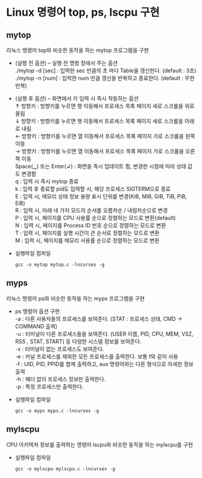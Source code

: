 # Linux 명령어 top, ps, lscpu 구현
## mytop
리눅스 명령어 top와 비슷한 동작을 하는 mytop 프로그램을 구현   
* (실행 전 옵션) – 실행 전 명령 창에서 주는 옵션   
./mytop -d [sec] : 입력한 sec 만큼의 초 마다 Table을 갱신한다. (default : 3초)   
./mytop -n [num] : 입력한 num 만큼 갱신을 반복하고 종료한다. (default : 무한반복)
* (실행 후 옵션) – 화면에서 키 입력 시 즉시 작동하는 옵션      
↑ 방향키 : 방향키를 누르면 행 이동해서 프로세스 목록 페이지 세로 스크롤을 위로 올림   
↓ 방향키 : 방향키를 누르면 행 이동해서 프로세스 목록 페이지 세로 스크롤을 아래로 내림   
← 방향키 : 방향키를 누르면 열 이동해서 프로세스 목록 페이지 가로 스크롤을 왼쪽 이동   
→ 방향키 : 방향키를 누르면 열 이동해서 프로세스 목록 페이지 가로 스크롤을 오른쪽 이동   
Space(␣) 또는 Enter(↲) : 화면을 즉시 업데이트 함, 변경한 시점에 따라 상태 값도 변경함   
q : 입력 시 즉시 mytop 종료   
k : 입력 후 종료할 pid도 입력할 시, 해당 프로세스 SIGTERM으로 종료   
E : 입력 시, 메모리 상태 정보 용량 표시 단위를 변경(KiB, MiB, GiB, TiB, PiB, EiB)   
R : 입력 시, 아래 네 가지 모드의 순서를 오름차순 / 내림차순으로 변경   
P : 입력 시, 페이지를 CPU 사용률 순으로 정렬하는 모드로 변환(default)   
N : 입력 시, 페이지를 Process ID 번호 순으로 정렬하는 모드로 변환   
T : 입력 시, 페이지를 실행 시간이 큰 순서로 정렬하는 모드로 변환   
M : 입력 시, 페이지를 메모리 사용률 순으로 정렬하는 모드로 변환   

* 실행파일 컴파일
    ```
    gcc -o mytop mytop.c -lncurses -g
    ```
## myps
리눅스 명령어 ps와 비슷한 동작을 하는 myps 프로그램을 구현
* ps 명령어 옵션 구현   
-a : 다른 사용자들의 프로세스를 보여준다. (STAT : 프로세스 상태, CMD -> COMMAND 출력)   
-u : 터미널이 다른 프로세스들을 보여준다. (USER 이름, PID, CPU, MEM, VSZ, RSS , STAT, START) 등 다양한 시스템 정보를 보여준다.   
-x : 터미널이 없는 프로세스도 보여준다.   
-e : 커널 프로세스를 제외한 모든 프로세스를 출력한다. 보통 f와 같이 사용   
-f : UID, PID, PPID를 함께 출력하고, aux 명령어와는 다른 형식으로 자세한 정보 출력   
-h : 헤더 없이 프로세스 정보만 출력한다.   
-p : 특정 프로세스만 출력한다.   
 

* 실행파일 컴파일
    ```
    gcc -o myps myps.c -lncurses -g
    ```
## mylscpu
CPU 아키텍쳐 정보를 출력하는 명령어 lscpu와 비슷한 동작을 하는 mylscpu를 구현

* 실행파일 컴파일
    ```
    gcc -o mylscpu mylscpu.c -lncurses -g
    ```
